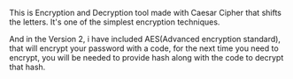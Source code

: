 This is Encryption and Decryption tool made with Caesar Cipher that shifts the letters. It's one of the simplest encryption techniques.

And in the Version 2, i have included AES(Advanced encryption standard), that will encrypt your password with a code, for the next time you need to encrypt, you will be needed to provide hash along with the code to decrypt that hash.